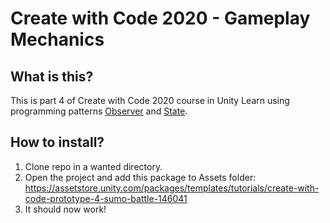 # Create with Code 2020 - Gameplay Mechanics

## What is this?
This is part 4 of Create with Code 2020 course in Unity Learn using programming patterns [Observer](https://docs.microsoft.com/en-us/dotnet/standard/events/observer-design-pattern) and [State](https://medium.com/net-core/how-to-manage-states-with-state-design-pattern-in-c-d4ca47ec6aa).

## How to install?
1. Clone repo in a wanted directory.
2. Open the project and add this package to Assets folder: https://assetstore.unity.com/packages/templates/tutorials/create-with-code-prototype-4-sumo-battle-146041
3. It should now work!
